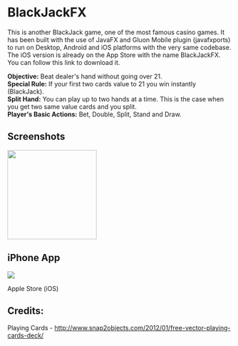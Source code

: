 # BlackJackFX

This is another BlackJack game, one of the most famous casino games. It has been built with the use of JavaFX and Gluon Mobile plugin (javafxports) to run on Desktop, Android and iOS platforms with the very same codebase. The iOS version is already on the App Store with the name BlackJackFX. You can follow this link to download it.

**Objective:** Beat dealer's hand without going over 21.  
**Special Rule:** If your first two cards value to 21 you win instantly (BlackJack).  
**Split Hand:** You can play up to two hands at a time. This is the case when you get two same value cards and you split.  
**Player's Basic Actions:** Bet, Double, Split, Stand and Draw.  

## Screenshots

<img src="https://dl.dropboxusercontent.com/u/109459668/iPhone6A(2).png?raw=1" width="200">

## iPhone App
<img src="https://dl.dropboxusercontent.com/u/109459668/iTunes.jpg"> 

Apple Store (iOS)


## Credits:

Playing Cards - http://www.snap2objects.com/2012/01/free-vector-playing-cards-deck/
